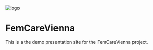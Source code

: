 ![logo](/logo.svg)

# FemCareVienna

This is a the demo presentation site for the FemCareVienna project.

